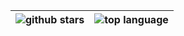 |<img alt="github stars" hegith="100px" src="https://github-readme-stats.vercel.app/api?username=kaz-i-54&count_private=true&show_icons=true&theme=calm"/> |<img alt="top language" hegith="100px" src="https://github-readme-stats.vercel.app/api/top-langs/?username=kaz-i-54&hide=Julia,Jupyter%20Notebook&layout=compact&theme=calm"/> |
| -- | -- |

